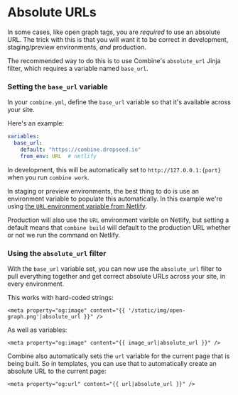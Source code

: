# Absolute URLs

In some cases, like open graph tags, you are *required* to use an absolute URL.
The trick with this is that you will want it to be correct in development, staging/preview environments, *and* production.

The recommended way to do this is to use Combine's `absolute_url` Jinja filter,
which requires a variable named `base_url`.

### Setting the `base_url` variable

In your `combine.yml`, define the `base_url` variable so that it's available across your site.

Here's an example:

```yaml
variables:
  base_url:
    default: "https://combine.dropseed.io"
    from_env: URL  # netlify
```

In development, this will be automatically set to `http://127.0.0.1:{port}` when you run `combine work`.

In staging or preview environments, the best thing to do is use an environment variable to populate this automatically.
In this example we're using [the `URL` environment variable from Netlify](https://docs.netlify.com/configure-builds/environment-variables/#deploy-urls-and-metadata).

Production will also use the `URL` environment varible on Netlify,
but setting a default means that `combine build` will default to the production URL whether or not we run the command on Netlify.

### Using the `absolute_url` filter

With the `base_url` variable set,
you can now use the `absolute_url` filter to pull everything together and get correct absolute URLs across your site,
in every environment.

This works with hard-coded strings:

```html+jinja
<meta property="og:image" content="{{ '/static/img/open-graph.png'|absolute_url }}" />
```

As well as variables:

```html+jinja
<meta property="og:image" content="{{ image_url|absolute_url }}" />
```

Combine also automatically sets the `url` variable for the current page that is being built.
So in templates, you can use that to automatically create an absolute URL to the current page:

```html+jinja
<meta property="og:url" content="{{ url|absolute_url }}" />
```
